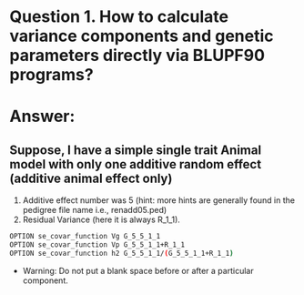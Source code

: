 # Question 1. How to calculate variance components and genetic parameters directly via BLUPF90 programs?

# Answer:

## Suppose, I have a simple single trait Animal model with only one additive random effect (additive animal effect only)
  1) Additive effect number was 5 (hint: more hints are generally found in the pedigree file name i.e., renadd05.ped)  
  2) Residual Variance (here it is always R_1_1). 

 
```sh
OPTION se_covar_function Vg G_5_5_1_1
OPTION se_covar_function Vp G_5_5_1_1+R_1_1
OPTION se_covar_function h2 G_5_5_1_1/(G_5_5_1_1+R_1_1)
```
* Warning: Do not put a blank space before or after a particular component.

